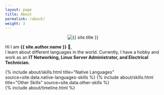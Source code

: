 ```yaml
---
layout: page
title: About
permalink: /about/
weight: 3
---
```


<p align="center">
<img src="{{ site.author.image }}" alt="{{ site.title }}" class="circle-image wow animated zoomIn" data-wow-delay=".1s">
<br>

Hi I am <b>{{ site.author.name }}</b> :wave:,<br>
I learn about different languages in the world. Currently, I have a hobby and work as an <b>IT Networking, Linux Server Administrator, and Electrical Technician.</b>
</p>

<div class="row">
{% include about/skills.html title="Native Languages" source=site.data.native-languages-skills %}
{% include about/skills.html title="Other Skills" source=site.data.other-skills %}
</div>

<div class="row">
{% include about/timeline.html %}
</div>